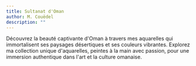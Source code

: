 ```yaml
---
title: Sultanat d'Oman
author: M. Couëdel
description: ""
---
```

Découvrez la beauté captivante d'Oman à travers mes aquarelles qui immortalisent ses paysages désertiques et ses couleurs vibrantes. 
Explorez ma collection unique d'aquarelles, peintes à la main avec passion, pour une immersion authentique dans l'art et la culture omanaise.